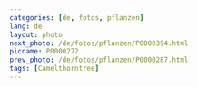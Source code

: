 ```yaml
---
categories: [de, fotos, pflanzen]
lang: de
layout: photo
next_photo: /de/fotos/pflanzen/P0000394.html
picname: P0000272
prev_photo: /de/fotos/pflanzen/P0000287.html
tags: [Camelthorntree]
---
```

